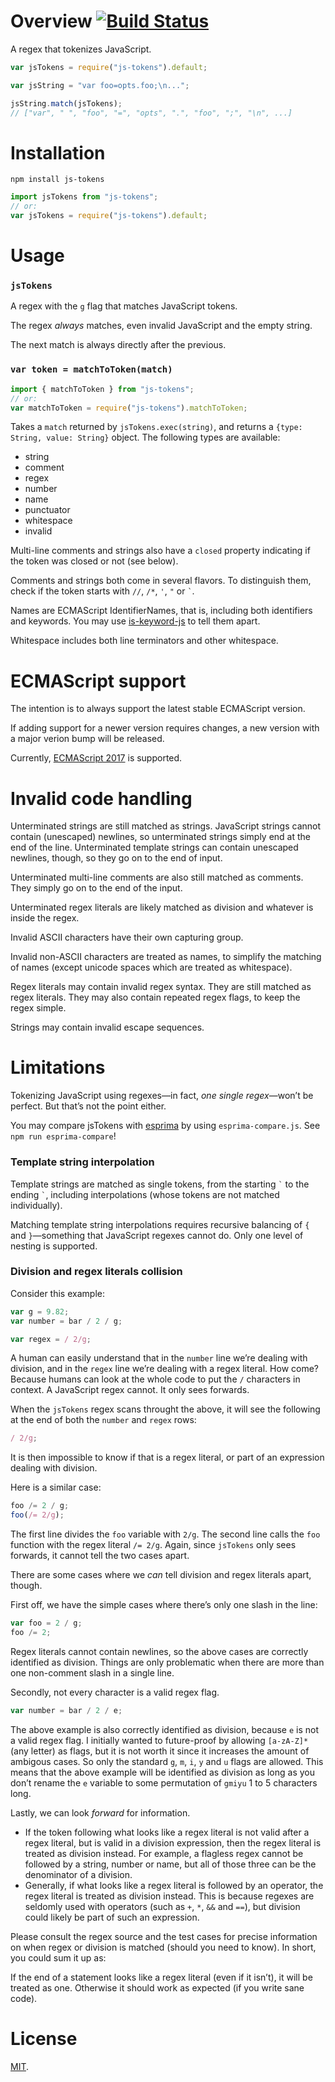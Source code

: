 # Overview [![Build Status](https://travis-ci.org/lydell/js-tokens.svg?branch=master)](https://travis-ci.org/lydell/js-tokens)

A regex that tokenizes JavaScript.

```js
var jsTokens = require("js-tokens").default;

var jsString = "var foo=opts.foo;\n...";

jsString.match(jsTokens);
// ["var", " ", "foo", "=", "opts", ".", "foo", ";", "\n", ...]
```

# Installation

`npm install js-tokens`

```js
import jsTokens from "js-tokens";
// or:
var jsTokens = require("js-tokens").default;
```

# Usage

### `jsTokens`

A regex with the `g` flag that matches JavaScript tokens.

The regex _always_ matches, even invalid JavaScript and the empty string.

The next match is always directly after the previous.

### `var token = matchToToken(match)`

```js
import { matchToToken } from "js-tokens";
// or:
var matchToToken = require("js-tokens").matchToToken;
```

Takes a `match` returned by `jsTokens.exec(string)`, and returns a `{type: String, value: String}` object. The following types are available:

- string
- comment
- regex
- number
- name
- punctuator
- whitespace
- invalid

Multi-line comments and strings also have a `closed` property indicating if the
token was closed or not (see below).

Comments and strings both come in several flavors. To distinguish them, check if
the token starts with `//`, `/*`, `'`, `"` or `` ` ``.

Names are ECMAScript IdentifierNames, that is, including both identifiers and
keywords. You may use [is-keyword-js] to tell them apart.

Whitespace includes both line terminators and other whitespace.

[is-keyword-js]: https://github.com/crissdev/is-keyword-js

# ECMAScript support

The intention is to always support the latest stable ECMAScript version.

If adding support for a newer version requires changes, a new version with a
major verion bump will be released.

Currently, [ECMAScript 2017] is supported.

[ecmascript 2017]: https://www.ecma-international.org/ecma-262/8.0/index.html

# Invalid code handling

Unterminated strings are still matched as strings. JavaScript strings cannot
contain (unescaped) newlines, so unterminated strings simply end at the end of
the line. Unterminated template strings can contain unescaped newlines, though,
so they go on to the end of input.

Unterminated multi-line comments are also still matched as comments. They
simply go on to the end of the input.

Unterminated regex literals are likely matched as division and whatever is
inside the regex.

Invalid ASCII characters have their own capturing group.

Invalid non-ASCII characters are treated as names, to simplify the matching of
names (except unicode spaces which are treated as whitespace).

Regex literals may contain invalid regex syntax. They are still matched as
regex literals. They may also contain repeated regex flags, to keep the regex
simple.

Strings may contain invalid escape sequences.

# Limitations

Tokenizing JavaScript using regexes—in fact, _one single regex_—won’t be
perfect. But that’s not the point either.

You may compare jsTokens with [esprima] by using `esprima-compare.js`.
See `npm run esprima-compare`!

[esprima]: http://esprima.org/

### Template string interpolation

Template strings are matched as single tokens, from the starting `` ` `` to the
ending `` ` ``, including interpolations (whose tokens are not matched
individually).

Matching template string interpolations requires recursive balancing of `{` and
`}`—something that JavaScript regexes cannot do. Only one level of nesting is
supported.

### Division and regex literals collision

Consider this example:

```js
var g = 9.82;
var number = bar / 2 / g;

var regex = / 2/g;
```

A human can easily understand that in the `number` line we’re dealing with
division, and in the `regex` line we’re dealing with a regex literal. How come?
Because humans can look at the whole code to put the `/` characters in context.
A JavaScript regex cannot. It only sees forwards.

When the `jsTokens` regex scans throught the above, it will see the following
at the end of both the `number` and `regex` rows:

```js
/ 2/g;
```

It is then impossible to know if that is a regex literal, or part of an
expression dealing with division.

Here is a similar case:

```js
foo /= 2 / g;
foo(/= 2/g);
```

The first line divides the `foo` variable with `2/g`. The second line calls the
`foo` function with the regex literal `/= 2/g`. Again, since `jsTokens` only
sees forwards, it cannot tell the two cases apart.

There are some cases where we _can_ tell division and regex literals apart,
though.

First off, we have the simple cases where there’s only one slash in the line:

```js
var foo = 2 / g;
foo /= 2;
```

Regex literals cannot contain newlines, so the above cases are correctly
identified as division. Things are only problematic when there are more than
one non-comment slash in a single line.

Secondly, not every character is a valid regex flag.

```js
var number = bar / 2 / e;
```

The above example is also correctly identified as division, because `e` is not a
valid regex flag. I initially wanted to future-proof by allowing `[a-zA-Z]*`
(any letter) as flags, but it is not worth it since it increases the amount of
ambigous cases. So only the standard `g`, `m`, `i`, `y` and `u` flags are
allowed. This means that the above example will be identified as division as
long as you don’t rename the `e` variable to some permutation of `gmiyu` 1 to 5
characters long.

Lastly, we can look _forward_ for information.

- If the token following what looks like a regex literal is not valid after a
  regex literal, but is valid in a division expression, then the regex literal
  is treated as division instead. For example, a flagless regex cannot be
  followed by a string, number or name, but all of those three can be the
  denominator of a division.
- Generally, if what looks like a regex literal is followed by an operator, the
  regex literal is treated as division instead. This is because regexes are
  seldomly used with operators (such as `+`, `*`, `&&` and `==`), but division
  could likely be part of such an expression.

Please consult the regex source and the test cases for precise information on
when regex or division is matched (should you need to know). In short, you
could sum it up as:

If the end of a statement looks like a regex literal (even if it isn’t), it
will be treated as one. Otherwise it should work as expected (if you write sane
code).

# License

[MIT](LICENSE).
